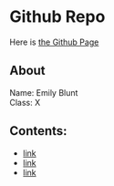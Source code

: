 # Github Repo

Here is [the Github Page](https://rubberdu1100k.github.io/learn-pages/)

## About
Name: Emily Blunt  
Class: X

## Contents:
- [link]()
- [link]()
- [link]()
